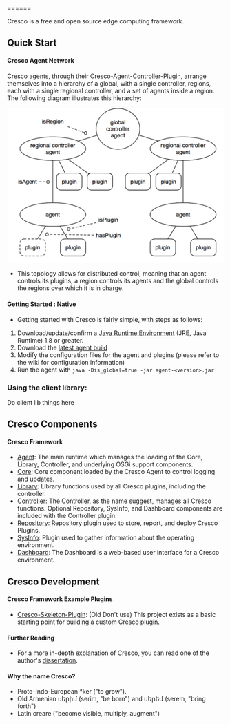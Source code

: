 ======

Cresco is a free and open source edge computing framework.

## Quick Start

#### Cresco Agent Network
Cresco agents, through their Cresco-Agent-Controller-Plugin, arrange themselves into a hierarchy of a global, with a single controller, regions, each with a single regional controller, and a set of agents inside a region. The following diagram illustrates this hierarchy:

![](images/CrescoTopology.png)

* This topology allows for distributed control, meaning that an agent controls its plugins, a region controls its agents and the global controls the regions over which it is in charge.

#### Getting Started : Native
* Getting started with Cresco is fairly simple, with steps as follows:
 1. Download/update/confirm a [Java Runtime Environment](http://www.oracle.com/technetwork/java/javase/overview/index.html) (JRE, Java Runtime) 1.8 or greater.
 2. Download the [latest agent build](https://github.com/CrescoEdge/agent/releases)
 3. Modify the configuration files for the agent and plugins (please refer to the wiki for configuration information)
 4. Run the agent with `java -Dis_global=true -jar agent-<version>.jar`
 
### Using the client library:

Do client lib things here

## Cresco Components

#### Cresco Framework
 * [Agent](https://github.com/CrescoEdge/agent): The main runtime which manages the loading of the Core, Library, Controller, and underlying OSGi support components. 
 * [Core](https://github.com/CrescoEdge/core):  Core component loaded by the Cresco Agent to control logging and updates.
 * [Library](https://github.com/CrescoEdge/library):  Library functions used by all Cresco plugins, including the controller.
 * [Controller](https://github.com/CrescoEdge/controller):  The Controller, as the name suggest, manages all Cresco functions.  Optional Repository, SysInfo, and Dashboard components are included with the Controller plugin.
 * [Repository](https://github.com/CrescoEdge/repo): Repository plugin used to store, report, and deploy Cresco Plugins.
 * [SysInfo](https://github.com/CrescoEdge/sysinfo):  Plugin used to gather information about the operating environment.
 * [Dashboard](https://github.com/CrescoEdge/dashboard):  The Dashboard is a web-based user interface for a Cresco environment. 

## Cresco Development
 
#### Cresco Framework Example Plugins
 * [Cresco-Skeleton-Plugin](https://github.com/ResearchWorx/Cresco-Skeleton-Plugin): (Old Don't use) This project exists as a basic starting point for building a custom Cresco plugin.

 
#### Further Reading
* For a more in-depth explanation of Cresco, you can read one of the author's [dissertation](http://uknowledge.uky.edu/cgi/viewcontent.cgi?article=1061&context=cs_etds).

#### Why the name Cresco?
 
* Proto-Indo-European *ker ("to grow"). 
* Old Armenian սերիմ (serim, "be born") and սերեմ (serem, "bring forth")
* Latin creare ("become visible, multiply, augment")
